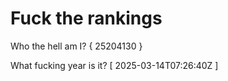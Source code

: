 # Fuck the rankings

Who the hell am I?
{ 25204130 }

What fucking year is it?
[ 2025-03-14T07:26:40Z ]
